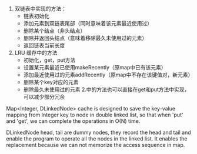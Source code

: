 1. 双链表中实现的方法：
   - 链表初始化
   - 添加元素到双链表尾部（同时意味着该元素最近使用过）
   - 删除某个结点（非头结点）
   - 删除并返回头结点（意味着移除最久未使用过的元素）
   - 返回链表当前长度
2. LRU 缓存中的方法
   - 初始化，get，put方法
   - 设置某元素最近已使用makeRecently（原map中已有该元素）
   - 添加最近使用过的元素addRecently（原map中不存在该键值对，新元素）
   - 删除某个key对应的元素
   - 删除最久未使用过的元素 2.中的方法也可以直接在get和put方法中实现，可以减少部分冗余

Map<Integer, DLinkedNode> cache is designed to save the key-value mapping from Integer key to node in double linked list, so that when 'put' and 'get', we can complete the operations in O(N) time.

DLinkedNode head, tail are dummy nodes, they record the head and tail and enable the program to operate all the nodes in the linked list. It enables the replacement because we can not memorize the access sequence in map.



